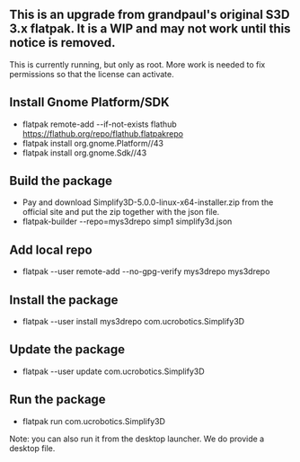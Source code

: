 ## This is an upgrade from grandpaul's original S3D 3.x flatpak. It is a WIP and may not work until this notice is removed.

This is currently running, but only as root.  More work is needed to fix permissions so that the license can activate.

## Install Gnome Platform/SDK

 * flatpak remote-add --if-not-exists flathub https://flathub.org/repo/flathub.flatpakrepo
 * flatpak install org.gnome.Platform//43
 * flatpak install org.gnome.Sdk//43

## Build the package

 * Pay and download Simplify3D-5.0.0-linux-x64-installer.zip from the official
   site and put the zip together with the json file.
 * flatpak-builder --repo=mys3drepo simp1 simplify3d.json

## Add local repo

 * flatpak --user remote-add --no-gpg-verify mys3drepo mys3drepo

## Install the package

 * flatpak --user install mys3drepo com.ucrobotics.Simplify3D

## Update the package

 * flatpak --user update com.ucrobotics.Simplify3D

## Run the package

 * flatpak run com.ucrobotics.Simplify3D

 Note: you can also run it from the desktop launcher. We do provide a desktop
 file.
